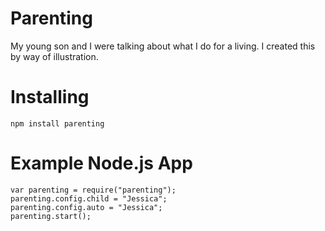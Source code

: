 Parenting
=========

My young son and I were talking about what I do for a living.  I created this by way of illustration.


Installing
==========

```
npm install parenting
```


Example Node.js App
==================

```
var parenting = require("parenting");
parenting.config.child = "Jessica";
parenting.config.auto = "Jessica";
parenting.start();
```



